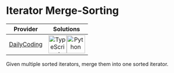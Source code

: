 # Iterator Merge-Sorting

<!-- INFO TABLE BEGIN -->

| Provider                                              | Solutions                                                                                                                                                                                                                                                                                                    |
| :---------------------------------------------------: | :----------------------------------------------------------------------------------------------------------------------------------------------------------------------------------------------------------------------------------------------------------------------------------------------------------: |
| [DailyCoding](../../../docs/providers/DailyCoding.md) | [<img src="https://res.cloudinary.com/rascaltwo/image/upload/v1631924094/typescript_s5czgr.svg" alt="TypeScript" title="TypeScript" width="50" />](solve.ts)[<img src="https://res.cloudinary.com/rascaltwo/image/upload/v1631924087/python_xzdlti.svg" alt="Python" title="Python" width="50" />](solve.py) |

<!-- INFO TABLE END -->

Given multiple sorted iterators, merge them into one sorted iterator.
